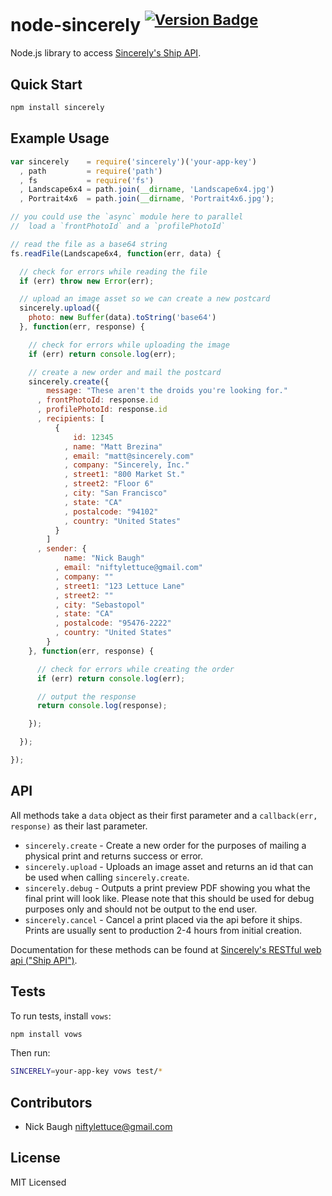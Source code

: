 
# node-sincerely <sup>[![Version Badge](http://vb.teelaun.ch/niftylettuce/node-sincerely.svg)](https://npmjs.org/package/sincerely)</sup>

Node.js library to access [Sincerely's Ship API](https://dev.sincerely.com/docs).

## Quick Start

```bash
npm install sincerely
```

## Example Usage

```js
var sincerely    = require('sincerely')('your-app-key')
  , path         = require('path')
  , fs           = require('fs')
  , Landscape6x4 = path.join(__dirname, 'Landscape6x4.jpg')
  , Portrait4x6  = path.join(__dirname, 'Portrait4x6.jpg');

// you could use the `async` module here to parallel
//  load a `frontPhotoId` and a `profilePhotoId`

// read the file as a base64 string
fs.readFile(Landscape6x4, function(err, data) {

  // check for errors while reading the file
  if (err) throw new Error(err);

  // upload an image asset so we can create a new postcard
  sincerely.upload({
    photo: new Buffer(data).toString('base64')
  }, function(err, response) {

    // check for errors while uploading the image
    if (err) return console.log(err);

    // create a new order and mail the postcard
    sincerely.create({
        message: "These aren't the droids you're looking for."
      , frontPhotoId: response.id
      , profilePhotoId: response.id
      , recipients: [
          {
              id: 12345
            , name: "Matt Brezina"
            , email: "matt@sincerely.com"
            , company: "Sincerely, Inc."
            , street1: "800 Market St."
            , street2: "Floor 6"
            , city: "San Francisco"
            , state: "CA"
            , postalcode: "94102"
            , country: "United States"
          }
        ]
      , sender: {
            name: "Nick Baugh"
          , email: "niftylettuce@gmail.com"
          , company: ""
          , street1: "123 Lettuce Lane"
          , street2: ""
          , city: "Sebastopol"
          , state: "CA"
          , postalcode: "95476-2222"
          , country: "United States"
        }
    }, function(err, response) {

      // check for errors while creating the order
      if (err) return console.log(err);

      // output the response
      return console.log(response);

    });

  });

});
```

## API

All methods take a `data` object as their first parameter and a `callback(err, response)` as their last parameter.

* `sincerely.create` - Create a new order for the purposes of mailing a physical print and returns success or error.
* `sincerely.upload` - Uploads an image asset and returns an id that can be used when calling `sincerely.create`.
* `sincerely.debug` - Outputs a print preview PDF showing you what the final print will look like.  Please note that this should be used for debug purposes only and should not be output to the end user.
* `sincerely.cancel` - Cancel a print placed via the api before it ships.  Prints are usually sent to production 2-4 hours from initial creation.

Documentation for these methods can be found at [Sincerely's RESTful web api ("Ship API")](https://dev.sincerely.com/docs).

## Tests

To run tests, install `vows`:

```bash
npm install vows
```

Then run:

```bash
SINCERELY=your-app-key vows test/*
```

## Contributors

* Nick Baugh <niftylettuce@gmail.com>

## License

MIT Licensed
